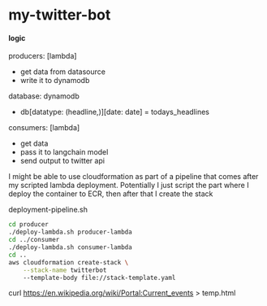 # my-twitter-bot

#### logic
producers: \[lambda]
- get data from datasource
- write it to dynamodb

database: dynamodb
- db\[datatype: (headline,)][date: date] = todays_headlines

consumers: \[lambda]
- get data
- pass it to langchain model
- send output to twitter api


I might be able to use cloudformation as part of a pipeline that comes after my scripted lambda deployment.
Potentially I just script the part where I deploy the container to ECR, then after that I create the stack

deployment-pipeline.sh
``` bash
cd producer
./deploy-lambda.sh producer-lambda
cd ../consumer
./deploy-lambda.sh consumer-lambda
cd ..
aws cloudformation create-stack \
    --stack-name twitterbot
    --template-body file://stack-template.yaml
```


curl https://en.wikipedia.org/wiki/Portal:Current_events > temp.html
